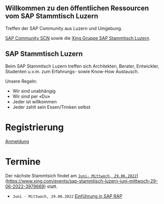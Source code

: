 ## Willkommen zu den öffentlichen Ressourcen vom SAP Stammtisch Luzern

Treffen der SAP Community aus Luzern und Umgebung.

[SAP Community SCN](https://wiki.scn.sap.com/wiki/x/Soo0Gg) sowie die [Xing Gruppe SAP Stammtisch Luzern](https://www.xing.com/communities/groups/sap-stammtisch-luzern-1110610).

## SAP Stammtisch Luzern

Beim SAP Stammtisch Luzern treffen sich Architekten, Berater, Entwickler, Studenten u.v.m. zum Erfahrungs- sowie Know-How Austausch.

Unsere Regeln:

- Wir sind unabhängig
- Wir sind per «Du»
- Jeder ist willkommen
- Jeder zahlt sein Essen/Trinken selbst

# Registrierung
[Anmeldung](https://www.xing.com/communities/groups/sap-stammtisch-luzern-ed9c-1110610/about)

# Termine
Der nächste Stammtsich findet am [`Juni- Mittwoch, 29.06.2022`]([)](https://www.xing.com/events/sap-stammtisch-luzern-juni-mittwoch-29-06-2022-3979669) statt.


- `Juni - Mittwoch, 29.06.2022` [Einführung in SAP RAP](https://www.xing.com/events/sap-stammtisch-luzern-juni-mittwoch-29-06-2022-3979669)
